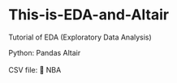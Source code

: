 # This-is-EDA-and-Altair

Tutorial of EDA (Exploratory Data Analysis) <br>

Python: Pandas 
        Altair<br><br>
CSV file: 🏀 NBA
